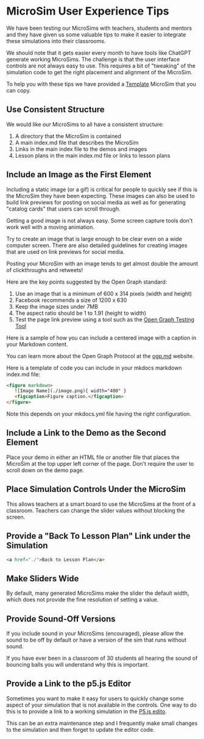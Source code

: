 # MicroSim User Experience Tips

We have been testing our MicroSims with teachers, students and mentors
and they have given us some valuable tips to make it easier to
integrate these simulations into their classrooms.

We should note that it gets easier every month to have tools like
ChatGPT generate working MicroSims.  The challenge is that the
user interface controls are not always easy to use. This requires
a bit of "tweaking" of the simulation code to get the right placement
and alignment of the MicroSim.

To help you with these tips we have provided a [Template](../sims/template/index.md)
MicroSim that you can copy.

## Use Consistent Structure

We would like our MicroSims to all have a consistent structure:

1. A directory that the MicroSim is contained
2. A main index.md file that describes the MicroSim
3. Links in the main index file to the demos and images
4. Lesson plans in the main index.md file or links to lesson plans

## Include an Image as the First Element

Including a static image (or a gif) is critical for people to
quickly see if this is the MicroSim they have been expecting.
These images can also be used to build link previews for posting
on social media as well as for generating "catalog cards" that
users can scroll through.

Getting a good image is not always easy.  Some screen
capture tools don't work well with a moving animation.

Try to create an image that is large enough to be clear even
on a wide computer screen.  There are also detailed guidelines
for creating images that are used on link previews for social media.

Posting your MicroSim with an image tends to get almost double
the amount of clickthroughs and retweets!

Here are the key points suggested by the Open Graph standard:

1. Use an image that is a minimum of 600 x 314 pixels (width and height)
2. Facebook recommends a size of 1200 x 630
3. Keep the image sizes under 7MB
4. The aspect ratio should be 1 to 1.91 (height to width)
4. Test the page link preview using a tool such as
the [Open Graph Testing Tool](https://www.opengraph.xyz/)

Here is a sample of how you can include a centered image with a caption
in your Markdown content.

You can learn more about the Open Graph Protocol at the [ogp.md](https://ogp.me/)
website.

Here is a template of code you can include in your mkdocs markdown index.md file:

```html
<figure markdown>
   ![Image Name](./image.png){ width="400" }
   <figcaption>Figure caption.</figcaption>
</figure>
```

Note this depends on your mkdocs.yml file having the right
configuration.

## Include a Link to the Demo as the Second Element

Place your demo in either an HTML file or another file that
places the MicroSim at the top upper left corner of the page.
Don't require the user to scroll down on the demo page.

## Place Simulation Controls Under the MicroSim

This allows teachers at a smart board to use the MicroSims
at the front of a classroom.  Teachers can change
the slider values without blocking the screen.

## Provide a "Back To Lesson Plan" Link under the Simulation

```html
<a href="./">Back to Lesson Plan</a>
```

## Make Sliders Wide

By default, many generated MicroSims make the slider
the default width, which does not provide the fine
resolution of setting a value.

## Provide Sound-Off Versions

If you include sound in your MicroSims (encouraged), please
allow the sound to be off by default or have a version of the
sim that runs without sound.

If you have ever been in a classroom of 30 students all
hearing the sound of bouncing balls you will understand
why this is important.

## Provide a Link to the p5.js Editor

Sometimes you want to make it easy for users to quickly
change some aspect of your simulation that is not available
in the controls.  One way to do this is to provide a
link to a working simulation in the [P5.js edito](https://editor.p5js.org/).

This can be an extra maintenance step and I frequently make
small changes to the simulation and then forget to update
the editor code.